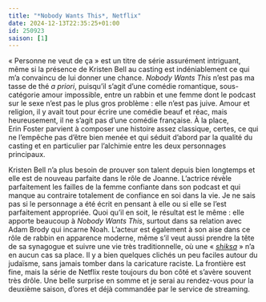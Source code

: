 ```yaml
---
title: "*Nobody Wants This*, Netflix"
date: 2024-12-13T22:35:25+01:00
id: 250923 
saison: [1]
---
```


« Personne ne veut de ça » est un titre de série assurément intriguant, même si la présence de Kristen Bell au casting est indéniablement ce qui m’a convaincu de lui donner une chance. *Nobody Wants This* n’est pas ma tasse de thé *a priori*, puisqu’il s’agit d’une comédie romantique, sous-catégorie amour impossible, entre un rabbin et une femme dont le podcast sur le sexe n’est pas le plus gros problème : elle n’est pas juive. Amour et religion, il y avait tout pour écrire une comédie beauf et réac, mais heureusement, il ne s’agit pas d’une comédie française.  À la place, Erin Foster parvient à composer une histoire assez classique, certes, ce qui ne l’empêche pas d’être bien menée et qui séduit d’abord par la qualité du casting et en particulier par l’alchimie entre les deux personnages principaux. 

Kristen Bell n’a plus besoin de prouver son talent depuis bien longtemps et elle est de nouveau parfaite dans le rôle de Joanne. L’actrice révèle parfaitement les failles de la femme confiante dans son podcast et qui manque au contraire totalement de confiance en soi dans la vie. Je ne sais pas si le personnage a été écrit en pensant à elle ou si elle se l’est parfaitement appropriée. Quoi qu’il en soit, le résultat est le même : elle apporte beaucoup à *Nobody Wants This*, surtout dans sa relation avec Adam Brody qui incarne Noah. L’acteur est également à son aise dans ce rôle de rabbin en apparence moderne, même s’il veut aussi prendre la tête de sa synagogue et suivre une vie très traditionnelle, où une « *[shiksa](https://fr.wikipedia.org/wiki/Shiksa)* » n’a en aucun cas sa place. Il y a bien quelques clichés un peu faciles autour du judaïsme, sans jamais tomber dans la caricature raciste. La frontière est fine, mais la série de Netflix reste toujours du bon côté et s’avère souvent très drôle. Une belle surprise en somme et je serai au rendez-vous pour la deuxième saison, d’ores et déjà commandée par le service de streaming. 
